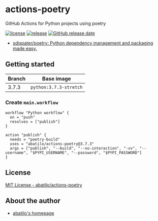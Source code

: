 # actions-poetry
GitHub Actions for Python projects using poetry

[![license](https://img.shields.io/github/license/abatilo/actions-poetry.svg)](https://github.com/abatilo/actions-poetry/blob/master/LICENSE)
[![release](https://img.shields.io/github/release/abatilo/actions-poetry.svg)](https://github.com/abatilo/actions-poetry/releases/latest)
[![GitHub release date](https://img.shields.io/github/release-date/abatilo/actions-poetry.svg)](https://github.com/abatilo/actions-poetry/releases)

- [sdispater/poetry: Python dependency management and packaging made easy.](https://github.com/sdispater/poetry)

## Getting started

| Branch | Base image             |
| ------ | ---------------------- |
| 3.7.3  | `python:3.7.3-stretch`   |

### Create `main.workflow`

```hcl
workflow "Python workflow" {
  on = "push"
  resolves = ["publish"]
}

action "publish" {
  needs = "poetry-build"
  uses = "abatilo/actions-poetry@3.7.3"
  args = ["publish", "--build", "--no-interaction", "-vv", "--username", "$PYPI_USERNAME", "--password", "$PYPI_PASSWORD"]
}
```

## License

[MIT License - abatilo/actions-poetry]

[MIT License - abatilo/actions-poetry]: https://github.com/abatilo/actions-poetry/blob/master/LICENSE


## About the author

- [abatilo's homepage](https://www.aaronbatilo.dev/)
